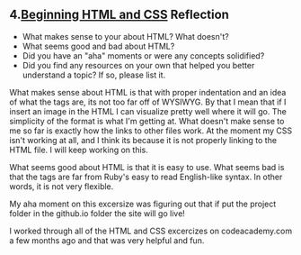 ## 4.[Beginning HTML and CSS](4_beginning_HTML_CSS/readme.mc) Reflection

* What makes sense to your about HTML? What doesn't? 
* What seems good and bad about HTML?
* Did you have an "aha" moments or were any concepts solidified?
* Did you find any resources on your own that helped you better understand a topic? If so, please list it.

What makes sense about HTML is that with proper indentation and an idea of what the tags are, its not too far off of WYSIWYG. By that I mean that if I insert an image in the HTML I can visualize pretty well where it will go. The simplicity of the format is what I'm getting at. What doesn't make sense to me so far is exactly how the links to other files work. At the moment my CSS isn't working at all, and I think its because it is not properly linking to the HTML file. I will keep working on this. 

What seems good about HTML is that it is easy to use. What seems bad is that the tags are far from Ruby's easy to read English-like syntax. In other words, it is not very flexible. 

My aha moment on this excersize was figuring out that if put the project folder in the github.io folder the site will go live! 

I worked through all of the HTML and CSS excercizes on codeacademy.com a few months ago and that was very helpful and fun. 
